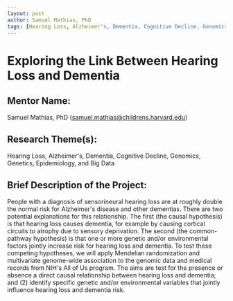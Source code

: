 ```yaml
---
layout: post
author: Samuel Mathias, PhD 
tags: [Hearing Loss, Alzheimer's, Dementia, Cognitive Decline, Genomics, Genetics, Epidemiology, Big Data]
---
```


# Exploring the Link Between Hearing Loss and Dementia

## Mentor Name:

Samuel Mathias, PhD (samuel.mathias@childrens.harvard.edu)

## Research Theme(s): 

Hearing Loss, Alzheimer's, Dementia, Cognitive Decline, Genomics, Genetics, Epidemiology, and Big Data

## Brief Description of the Project: 

People with a diagnosis of sensorineural hearing loss are at roughly double the normal risk for Alzheimer's disease and other dementias. There are two potential explanations for this relationship. The first (the causal hypothesis) is that hearing loss causes dementia, for example by causing cortical circuits to atrophy due to sensory deprivation. The second (the common-pathway hypothesis) is that one or more genetic and/or environmental factors jointly increase risk for hearing loss and dementia. To test these competing hypotheses, we will apply Mendelian randomization and multivariate genome-wide association to the genomic data and medical records from NIH's All of Us program. The aims are test for the presence or absence a direct causal relationship between hearing loss and dementia; and (2) identify specific genetic and/or environmental variables that jointly influence hearing loss and dementia risk.